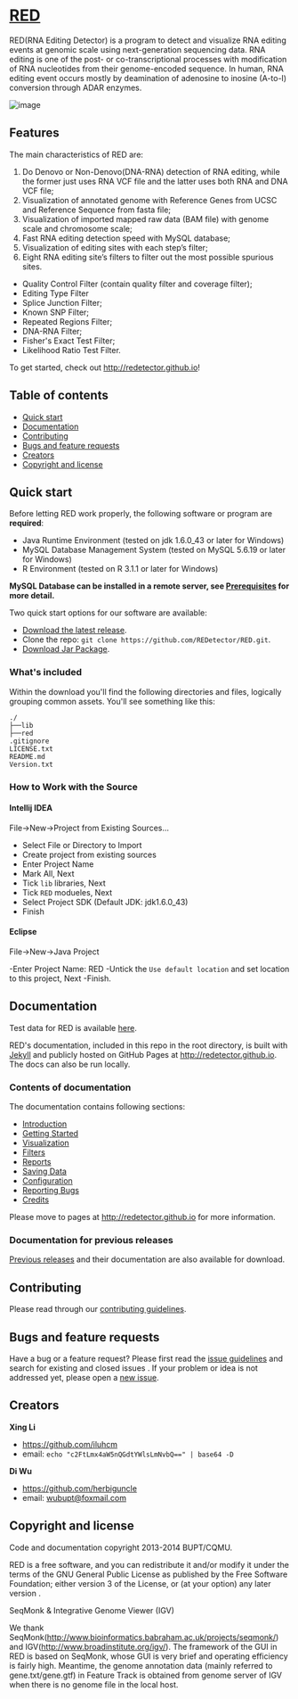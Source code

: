 # [RED](http://redetector.github.io)

RED(RNA Editing Detector) is a program to detect and visualize RNA editing events at genomic scale using next-generation sequencing data. RNA editing is one
of the post- or co-transcriptional processes with modification of RNA nucleotides from their genome-encoded sequence. In human, RNA editing event occurs
mostly by deamination of adenosine to inosine (A-to-I) conversion through ADAR enzymes.

![image](https://raw.githubusercontent.com/REDetector/redetector.github.io/master/img/fig.1.1.png)

## Features

The main characteristics of RED are:

1. Do Denovo or Non-Denovo(DNA-RNA) detection of RNA editing, while the former just uses RNA VCF file and the latter uses both RNA and DNA VCF file;
2. Visualization of annotated genome with Reference Genes from UCSC and Reference Sequence from fasta file;
3. Visualization of imported mapped raw data (BAM file) with genome scale and chromosome scale;
4. Fast RNA editing detection speed with MySQL database;                    
5. Visualization of editing sites with each step’s filter;
6. Eight RNA editing site’s filters to filter out the most possible spurious sites.
  - Quality Control Filter (contain quality filter and coverage filter);
  - Editing Type Filter
  - Splice Junction Filter;
  - Known SNP Filter;
  - Repeated Regions Filter;
  - DNA-RNA Filter;
  - Fisher's Exact Test Filter;
  - Likelihood Ratio Test Filter.

To get started, check out <http://redetector.github.io>!

## Table of contents

 - [Quick start](#quick-start)
 - [Documentation](#documentation)
 - [Contributing](#contributing)
 - [Bugs and feature requests](#bugs-and-feature-requests)
 - [Creators](#creators)
 - [Copyright and license](#copyright-and-license)

## Quick start

Before letting RED work properly, the following software or program are **required**:

- Java Runtime Environment (tested on jdk 1.6.0_43 or later for Windows)
- MySQL Database Management System (tested on MySQL 5.6.19 or later for Windows)
- R Environment (tested on R 3.1.1 or later for Windows) 

**MySQL Database can be installed in a remote server, see [Prerequisites](http://redetector.github.io/#section1.2) for more detail.**

Two quick start options for our software are available:

- [Download the latest release](https://github.com/REDetector/RED/archive/master.zip).
- Clone the repo: `git clone https://github.com/REDetector/RED.git`.
- [Download Jar Package](https://github.com/REDetector/redetector.github.io/raw/master/RED.jar).

### What's included

Within the download you'll find the following directories and files, logically grouping common assets.
You'll see something like this:

```
./    
├──lib
├──red
.gitignore
LICENSE.txt
README.md
Version.txt
```
### How to Work with the Source

#### Intellij IDEA

File->New->Project from Existing Sources...

- Select File or Directory to Import
- Create project from existing sources
- Enter Project Name
- Mark All, Next
- Tick `lib` libraries, Next
- Tick `RED` modueles, Next
- Select Project SDK (Default JDK: jdk1.6.0_43)
- Finish

#### Eclipse

File->New->Java Project

-Enter Project Name: RED
-Untick the `Use default location` and set location to this project, Next
-Finish.


## Documentation

Test data for RED is available [here](https://www.dropbox.com/sh/q8ld5ii635v41e8/AABB7GsOsQO1MlzCN0PsINwVa?dl=0).

RED's documentation, included in this repo in the root directory, is built with [Jekyll](http://jekyllrb.com) and publicly hosted on GitHub Pages at
<http://redetector.github.io>. The docs can also be run locally.

### Contents of documentation

The documentation contains following sections:

- [Introduction](http://redetector.github.io/#chapter1)
- [Getting Started](http://redetector.github.io/#chapter2)
- [Visualization](http://redetector.github.io/#chapter3)
- [Filters](http://redetector.github.io/#chapter4)
- [Reports](http://redetector.github.io/#chapter5)
- [Saving Data](http://redetector.github.io/#chapter6)
- [Configuration](http://redetector.github.io/#chapter7)
- [Reporting Bugs](http://redetector.github.io/#chapter8)
- [Credits](http://redetector.github.io/#chapter9)

Please move to pages at <http://redetector.github.io> for more information.

### Documentation for previous releases

[Previous releases](https://github.com/REDetector/RED/releases) and their documentation are also available for download.

## Contributing

Please read through our [contributing guidelines](https://github.com/REDetector/RED/graphs/contributors).

## Bugs and feature requests

Have a bug or a feature request? Please first read the [issue guidelines](https://github.com/REDetector/RED/issues) and search for existing and closed issues
. If your problem or idea is not addressed yet, please open a [new issue](https://github.com/REDetector/RED/issues/new).

## Creators

**Xing Li**

- <https://github.com/iluhcm>
- email: `echo "c2FtLmx4aW5nQGdtYWlsLmNvbQ==" | base64 -D`

**Di Wu**

- <https://github.com/herbiguncle>
- email: <wubupt@foxmail.com>

## Copyright and license

Code and documentation copyright 2013-2014 BUPT/CQMU. 

RED is a free software, and you can redistribute it and/or modify it under the terms of the GNU General Public License as published by the Free Software
Foundation; either version 3 of the License, or (at your option) any later version .

SeqMonk & Integrative Genome Viewer (IGV)

We thank SeqMonk(http://www.bioinformatics.babraham.ac.uk/projects/seqmonk/) and IGV(http://www.broadinstitute.org/igv/). The framework of the GUI in RED is based on SeqMonk, whose GUI is very brief and operating efficiency is fairly high. Meantime, the genome annotation data (mainly referred to gene.txt/gene.gtf) in Feature Track is obtained from genome server of IGV when there is no genome file in the local host.

